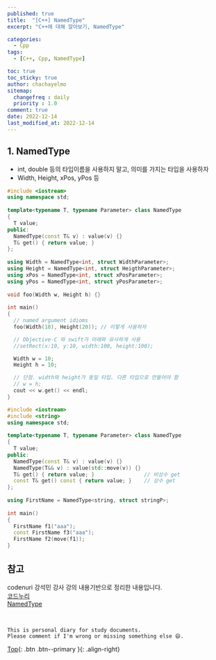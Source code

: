 ```yaml
---
published: true
title:  "[C++] NamedType"
excerpt: "C++에 대해 알아보기, NamedType"

categories:
  - Cpp
tags:
  - [C++, Cpp, NamedType]

toc: true
toc_sticky: true
author: chachayelmo
sitemap:
  changefreq : daily
  priority : 1.0
comment: true
date: 2022-12-14
last_modified_at: 2022-12-14
---
```


## 1. NamedType
- int, double 등의 타입이름을 사용하지 말고, 의미를 가지는 타입을 사용하자
- Width, Height, xPos, yPos 등

```cpp
#include <iostream> 
using namespace std; 
  
template<typename T, typename Parameter> class NamedType 
{ 
  T value; 
public: 
  NamedType(const T& v) : value(v) {} 
  T& get() { return value; } 
}; 
  
using Width = NamedType<int, struct WidthParameter>; 
using Height = NamedType<int, struct HeigthParameter>; 
using xPos = NamedType<int, struct xPosParameter>; 
using yPos = NamedType<int, struct yPosParameter>; 
  
void foo(Width w, Height h) {} 
  
int main() 
{ 
  // named argument idioms 
  foo(Width(10), Height(20)); // 이렇게 사용하자 

  // Objective-C 와 swift가 아래와 유사하게 사용
  //setRect(x:10, y:10, width:100, height:100); 

  Width w = 10; 
  Height h = 10; 

  // 단점. width와 height가 동일 타입. 다른 타입으로 만들어야 함 
  // w = h; 
  cout << w.get() << endl; 
}
```

```cpp
#include <iostream> 
#include <string> 
using namespace std; 
  
template<typename T, typename Parameter> class NamedType 
{ 
  T value; 
public: 
  NamedType(const T& v) : value(v) {} 
  NamedType(T&& v) : value(std::move(v)) {} 
  T& get() { return value; }                // 비상수 get 
  const T& get() const { return value; }    // 상수 get 
}; 
  
using FirstName = NamedType<string, struct stringP>; 
  
int main() 
{ 
  FirstName f1("aaa"); 
  const FirstName f3("aaa"); 
  FirstName f2(move(f1)); 
}
```

## 참고
codenuri 강석민 강사 강의 내용기반으로 정리한 내용입니다.  
[코드누리](https://github.com/codenuri)  
[NamedType](https://github.com/joboccara/NamedType)

<br>

    This is personal diary for study documents.
    Please comment if I'm wrong or missing something else 😄. 

[Top](#){: .btn .btn--primary }{: .align-right}